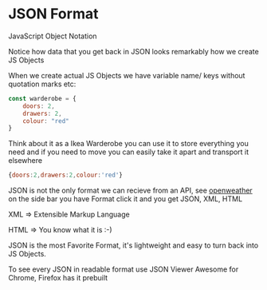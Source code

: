 # JSON Format
JavaScript Object Notation

Notice how data that you get back in JSON looks remarkably how we create JS Objects


When we create actual JS Objects we have variable name/ keys without quotation marks etc:
```js
const warderobe = {
    doors: 2,
    drawers: 2,
    colour: "red"
}
```

Think about it as a Ikea Warderobe you can use it to store everything you need and if you need to move you can easily take it apart and transport it elsewhere
```js
{doors:2,drawers:2,colour:'red'}
```

JSON is not the only format we can recieve from an API, see [openweather](https://openweathermap.org/current) on the side bar you have Format click it and you get JSON, XML, HTML

XML => Extensible Markup Language

HTML => You know what it is :-)

JSON is the most Favorite Format, it's lightweight and easy to turn back into JS Objects.

To see every JSON in readable format use JSON Viewer Awesome for Chrome, Firefox has it prebuilt